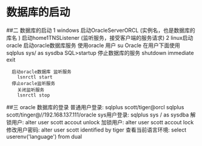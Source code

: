 数据库的启动
======

##二 数据库的启动
   1 windows
      启动OracleServerORCL   (实例名，也是数据库的库名 )
      启动home1TNSListener    (监听服务，接受客户端的服务请求)
   2 linux启动oracle
      启动oracle数据库服务
        使用oracle 用户  su Oracle
      在用户下面使用
        sqlplus sys/ as sysdba
        SQL>startup
      停止数据库的服务
        shutdown immediate
        exit

      启动oracle数据库 监听服务
        lsnrctl start
      停止oracle监听服务
        关闭监听服务
        lsnrctl stop

##三 oracle 数据库的登录
      普通用户登录: sqlplus scott/tiger@orcl   sqlplus scott/tinger@//192.168.137.111/oracle
      sys用户登录: sqlplus sys / as sysdba
      解锁用户:  alter user scott accout unlock
      加锁用户:  alter user scott accout lock
      修改用户密码: alter user scott identified by tiger
      查看当前语言环境: select userenv('language') from  dual
